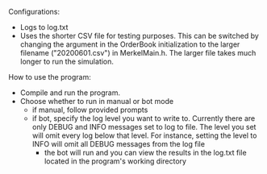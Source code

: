 Configurations:
- Logs to log.txt
- Uses the shorter CSV file for testing purposes. This can be switched by changing the argument in the OrderBook initialization to the larger filename ("20200601.csv") in MerkelMain.h. The larger file takes much longer to run the simulation.

How to use the program:
- Compile and run the program.
- Choose whether to run in manual or bot mode
    - if manual, follow provided prompts
    - if bot, specify the log level you want to write to. Currently there are only DEBUG and INFO messages set to log to file. The level you set will omit every log below that level. For instance, setting the level to INFO will omit all DEBUG messages from the log file
        - the bot will run and you can view the results in the log.txt file located in the program's working directory
